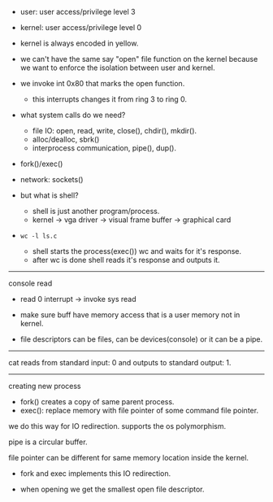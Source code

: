 - user: user access/privilege level 3
- kernel: user access/privilege level 0

- kernel is always encoded in yellow.

- we can't have the same say "open" file function on the kernel because we want to enforce the isolation between user and kernel.

- we invoke int 0x80 that marks the open function.
    - this interrupts changes it from ring 3 to ring 0.

- what system calls do we need?
    - file IO: open, read, write, close(), chdir(), mkdir().
    - alloc/dealloc, sbrk()
    - interprocess communication, pipe(), dup().

- fork()/exec()


- network: sockets()

- but what is shell?
    - shell is just another program/process.
    - kernel -> vga driver -> visual frame buffer -> graphical card

- `wc -l ls.c`
    - shell starts the process(exec()) wc and waits for it's response. 
    - after wc is done shell reads it's response and outputs it.
---
console read
- read 0 interrupt -> invoke sys read
- make sure buff have memory access that is a user memory not in kernel.

- file descriptors can be files, can be devices(console) or it can be a pipe.

---
cat reads from standard input: 0 and outputs to standard output: 1.

---
creating new process
- fork() creates a copy of same parent process.
- exec(): replace memory with file pointer of some command file pointer.

we do this way for IO redirection.
supports the os polymorphism.

pipe is a circular buffer.

file pointer can be different for same memory location inside the kernel.


- fork and exec implements this IO redirection.

- when opening we get  the smallest open file descriptor.